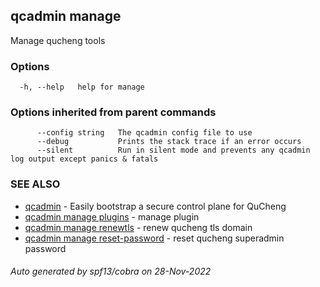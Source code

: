 ## qcadmin manage

Manage qucheng tools

### Options

```
  -h, --help   help for manage
```

### Options inherited from parent commands

```
      --config string   The qcadmin config file to use
      --debug           Prints the stack trace if an error occurs
      --silent          Run in silent mode and prevents any qcadmin log output except panics & fatals
```

### SEE ALSO

* [qcadmin](qcadmin.md)	 - Easily bootstrap a secure control plane for QuCheng
* [qcadmin manage plugins](qcadmin_manage_plugins.md)	 - manage plugin
* [qcadmin manage renewtls](qcadmin_manage_renewtls.md)	 - renew qucheng tls domain
* [qcadmin manage reset-password](qcadmin_manage_reset-password.md)	 - reset qucheng superadmin password

###### Auto generated by spf13/cobra on 28-Nov-2022
